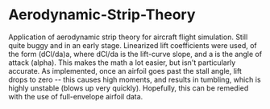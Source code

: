 # Aerodynamic-Strip-Theory
Application of aerodynamic strip theory for aircraft flight simulation. Still quite buggy and in an early stage. Linearized lift coefficients were used, of the form (dCl/da)a, where dCl/da is the lift-curve slope, and a is the angle of attack (alpha). This makes the math a lot easier, but isn't particularly accurate. As implemented, once an airfoil goes past the stall angle, lift drops to zero -- this causes high moments, and results in tumbling, which is highly unstable (blows up very quickly). Hopefully, this can be remedied with the use of full-envelope airfoil data.
